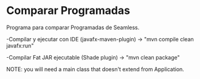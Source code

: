 # Comparar Programadas

Programa para comparar Programadas de Seamless.

 -Compilar y ejecutar con IDE (javafx-maven-plugin) -> "mvn compile clean javafx:run"
 
 -Compilar Fat JAR ejecutable (Shade plugin) -> "mvn clean package" 
 
 NOTE: you will need a main class that doesn't extend from Application.
